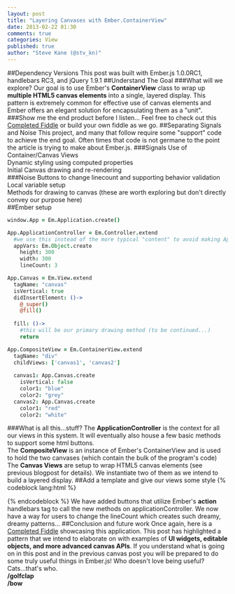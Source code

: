 ```yaml
---
layout: post
title: "Layering Canvases with Ember.ContainerView"
date: 2013-02-22 01:30
comments: true
categories: View 
published: true
author: "Steve Kane (@stv_kn)"
---
```

##Dependency Versions
This post was built with Ember.js 1.0.0RC1, handlebars RC3, and jQuery 1.9.1
##Understand The Goal
###What will we explore?
Our goal is to use Ember's **ContainerView** class to wrap up **multiple HTML5 canvas elements** into a single, layered display.  This pattern is extremely
common for effective use of canvas elements and Ember offers an elegant solution for encapsulating them as a "unit".
###Show me the end product before I listen...
Feel free to check out this <a href="http://jsfiddle.net/skane/msvDW/34/">Completed Fiddle</a> or build your own fiddle as we go.
##Separating Signals and Noise
This project, and many that follow require some "support" code to achieve the end goal.  Often times that code is not germane to the point the article is trying
to make about Ember.js.
###Signals
Use of Container/Canvas Views<br />
Dynamic styling using computed properties<br />
Initial Canvas drawing and re-rendering<br />
###Noise
Buttons to change linecount and supporting behavior validation<br />
Local variable setup<br />
Methods for drawing to canvas (these are worth exploring but don't directly convey our purpose here)<br />
##Ember setup
```coffeescript
window.App = Em.Application.create()

App.ApplicationController = Em.Controller.extend
  #we use this instead of the more typical "content" to avoid making Application Controller angry
  appVars: Em.Object.create
    height: 300
    width: 300
    lineCount: 3

App.Canvas = Em.View.extend
  tagName: "canvas"
  isVertical: true 
  didInsertElement: ()->
    @_super()
    @fill()
  
  fill: ()->
    #this will be our primary drawing method (to be continued...)
    return

App.CompositeView = Em.ContainerView.extend
  tagName: "div"
  childViews: ['canvas1', 'canvas2']
  
  canvas1: App.Canvas.create
    isVertical: false
    color1: "blue"
    color2: "grey"
  canvas2: App.Canvas.create
    color1: "red"
    color2: "white"
```
###What is all this...stuff?
The **ApplicationController** is the context for all our views in this system.  It will eventually also house a few basic methods to support some html buttons.<br />
The **CompositeView** is an instance of Ember's ContainerView and is used to hold the two canvases (which contain the bulk of the program's code)<br />
The **Canvas Views** are setup to wrap HTML5 canvas elements (see previous blogpost for details).  We instantiate two of them as we intend to build a layered display.
##Add a template and give our views some style
{% codeblock lang:html %}
<script type="text/x-handlebars>
  <p>Test to confirm the template is loading</p>
  {{ "{{ view 'App.CompositeView' contentBinding='appVars' " }}}}
</script>
{% endcodeblock %}
This template is our **application template** (Ember automatically assigns this if no **data-template-name** is declared in the script tag).  We add a line to confirm 
our app is rendering this template and we add a handlebars tag to create an instance of our view and bind its content to the applicationController's **appVars** attribute.
```coffeescript
App.CompositeView = Ember.ContainerView.extend
    tagName: "div"
    #this computed property will create a CSS style string 
    style: (->
        "height:" + @get('content.height') + "px;" + "width:" + @get('content.width') + "px;"
    ).property('content.height, content.width')
    attributeBindings: ['style']
    childViews: ['canvas1', 'canvas2']
    
    canvas1: App.Canvas.create
        isVertical:  false
        color1: "blue"
        color2: "grey"
    canvas2: App.Canvas.create
        color1: "red"
        color2: "white"
```
This View is now complete and will not change for the rest of this post.  We have added a **computed property called "style"** to the view which constructs a string of 
in-line styles to be added onto the view's element, "div", via the **attributeBindings** attribute.  Read <a href="http://emberjs.com/api/classes/Ember.View.html">
Ember's View API</a> for more information on how these attributes work.<br />
**NOTE: This is not the only way to style an element but it showcases a method that will allow us to dynamically re-size our view if the view's content.height or content.width are changed by our application.**
```coffeescript
App.Canvas = Ember.View.extend
    tagName: "canvas"
    contentBinding: "parentView.content"
    attributeBindings: ['height', 'width']
    height: (->
        @get "content.height"
    ).property('content.height')
    width: (->
        @get "content.width"
    ).property('content.width')
    isVertical: true
    
    layoutChanged: (->
        @fill()
    ).observes('content.lineCount', 'content.height', 'content.width')
    
    didInsertElement: ()->
        @_super()
        @fill()
    
    fill: () ->
        return
```
We have again added an attributeBindings method to our view but, critically, we have utilized it differently.  In the CompositeView we used **in-line style** to set 
our view's height and width.  Here, we must use the **html attributes "height" and "width"** to give dimensions to a canvas element.  This is an important 
distinction.<br />
Attributes **height** and **width** are implemented as computed properties that simply reflect **content.height** and **content.width**.  This again allows us 
to **re-size our canvases** elsewhere in our application should we want to do so.
```css
div {
  position: relative;
}
canvas {
  opacity: .5;
  position: absolute;
}
```
Setting position:absolute on the canvas means they will draw directly on top of our div element rather than in normal html block format.  The results of this aren't yet apparent but they will be shortly.  We set opacity so that our layers are partially transparent.
##Canvas drawing code
```coffeescript
App.Canvas = Ember.View.extend
    tagName: "canvas"
    contentBinding: "parentView.content"
    attributeBindings: ['height', 'width']
    height: (->
        @get "content.height"
    ).property('content.height')
    width: (->
        @get "content.width"
    ).property('content.width')
    isVertical: true
    
    layoutChanged: (->
        @fill()
    ).observes('content.lineCount', 'content.height', 'content.width')
    
    didInsertElement: ()->
        @_super()
        @fill()
    
    fill: () ->
        isVertical = @get "isVertical"
        lineCount = @get "content.lineCount"
        el = @get "element"
        height = @get "content.height"
        width = @get "content.width"
        color1 = @get "color1"
        color2 =@get "color2"
        if el
            ctx = el.getContext "2d"
            for lineNum in [1..lineCount]
                color = if lineNum%2 is 0 then color2 else color1
                @drawRect ctx, color, lineNum, lineCount, isVertical, height, width
    #helper method that draws each uniquely-colored box
    drawRect: (ctx, color, lineNum, lineCount, isVertical, height, width) ->
        if isVertical
            rHeight = height
            rStartY = 0
            rWidth = width/lineCount
            rStartX = width/lineCount * (lineNum-1)
         else 
            rHeight = height/lineCount
            rStartY = height/lineCount * (lineNum-1)
            rWidth = width
            rStartX = 0
         ctx.fillStyle = color
         ctx.fillRect rStartX, rStartY, rWidth, rHeight
```
This class is now finished and will not change for the rest of this post.<br />
This code looks a little dense but its purpose is very simple.  It draws **horizontal** or **vertical** stripes onto our canvases using the low-level canvas API's methods.  It is easy to google these methods so I will not explain them here.  The rest of the lines are dedicated to calculating x,y,height, and width based on our view's content (which is inherited from applicationController.appVars).  **Feel free to tweet, email, or comment below if any of this is unclear**.  <br />
**NOTE: Be sure to remove the "return" we had listed in the fill method initially.  It was only there as filler.**<br />
Finally, we also implement an Ember observer called **layoutChanged which fires any time content.lineCount, content.height, or content.width change**.  We use this to signal to our canvas that it must re-draw itself.  We don't need to clear the canvas in this particular app because our draw process completely re-draws the whole canvas.  **This may not always be the case!**
##Dynamically re-draw our canvas by changing lineCount!
```coffeescript
App.ApplicationController = Ember.Controller.extend
    appVars: Ember.Object.create
        height: 300
        width: 300
        lineCount: 3
     #methods to change lineCount within range 1->10
     upLineCount: () ->
        if @get("appVars.lineCount") <=9
            @incrementProperty "appVars.lineCount"
        else
            @set "appVars.lineCount", 10
     downLineCount: () ->
        if @get("appVars.lineCount") >=1
            @decrementProperty "appVars.lineCount"
        else
            @set "appVars.lineCount", 0
```
These new methods on the applicationController change the lineCount attribute on appVars within the range 1->10.  We will call these methods from our template as shown below.
{% codeblock lang:html %}
<script type="text/x-handlebars">
    <p>Use buttons to change line density</p>
    <button {{ "{{action 'upLineCount' " }}}}>Increase</button>
    <button {{ "{{action 'downLineCount' " }}}}>Decrease</button>
    {{ "{{ controller.appVars.lineCount " }}}}
    {{ "{{ view 'App.CompositeView' contentBinding='appVars' " }}}}
</script>
{% endcodeblock %}
We have added buttons that utilize Ember's **action** handlebars tag to call the new methods on applicationController.  We now have a way for users to change the lineCount which creates such dreamy, dreamy patterns...
##Conclusion and future work
Once again, here is a <a href="http://jsfiddle.net/skane/msvDW/34/">Completed Fiddle</a> showcasing this application. 
This post has highlighted a pattern that we intend to elaborate on with examples of **UI widgets, editable objects, and more advanced canvas APIs**.  If you understand what is going on in this post and in the previous canvas post you will be prepared to do some truly useful things in Ember.js!  Who doesn't love being useful?  Cats...that's who.<br />
**/golfclap<br />
/bow**
